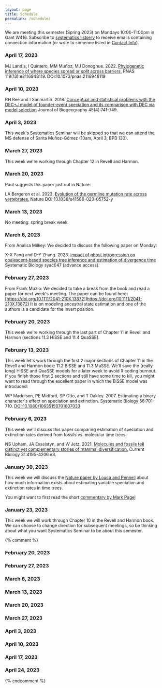 ```yaml
---
layout: page
title: Schedule
permalink: /schedule/
---
```


We are meeting this semester (Spring 2023) on Mondays 10:00-11:00pm in Gant W416. Subscribe to [systematics listserv](/systseminar/listserv/) to receive emails containing connection information (or write to someone listed in [Contact Info](/systseminar/contact-info/)).

### April 17, 2023

MJ Landis, I Quintero, MM Muñoz, MJ Donoghue. 2022. [Phylogenetic inference of where species spread or split across barriers.](https://doi.org/10.1073/pnas.2116948119) PNAS 119(13):e2116948119. DOI:10.1073/pnas.2116948119

### April 10, 2023

RH Ree and I Sanmartín. 2018. [Conceptual and statistical problems with the DEC+J model of founder-event speciation and its comparison with DEC via model selection](https://doi.org/10.1111/jbi.13173) Journal of Biogeography 45(4):741-749.

### April 3, 2023

This week's Systematics Seminar will be skipped so that we can attend the MS defense of Sarita Muñoz-Gómez (10am, April 3, BPB 130).

### March 27, 2023

This week we're working through Chapter 12 in Revell and Harmon.  

### March 20, 2023

Paul suggests this paper just out in Nature:

LA Bergeron et al. 2023. [Evolution of the germline mutation rate across vertebrates.](https://doi.org/10.1038/s41586-023-05752-y) Nature DOI:10.1038/s41586-023-05752-y

### March 13, 2023

No meeting: spring break week

### March 6, 2023

From Analisa Milkey: We decided to discuss the following paper on Monday:

X-X Pang and D-Y Zhang. 2023. [Impact of ghost introgression on coalescent-based species tree inference and estimation of divergence time](https://doi.org/10.1093/sysbio/syac047) Systematic Biology syac047 (advance access).

### February 27, 2023

From Frank Muzio: We decided to take a break from the book and read a paper for next week's meeting. The paper can be found here: [https://doi.org/10.1111/2041-210X.13872](https://doi.org/10.1111/2041-210X.13872)
It is on modeling ancestral state estimation and one of the authors is a candidate for the invert position. 

### February 20, 2023

This week we're working through the last part of Chapter 11 in Revell and Harmon (sections 11.3 HiSSE and 11.4 QuaSSE).

### February 13, 2023

This week let's work through the first 2 major sections of Chapter 11 in the Revell and Harmon book: 11.2 BiSSE and 11.3 MuSSE. We'll save the (really long) HiSSE and QuaSSE models for a later week to avoid R coding burnout. If you finish those first 2 sections and still have some time to kill, you might want to read through the excellent paper in which the BiSSE model was introduced:

WP Maddison, PE Midford, SP Otto, and T Oakley. 2007. Estimating a binary character's effect on speciation and extinction. Systematic Biology 56:701-710. [DOI:10.1080/10635150701607033](https://doi.org/10.1080/10635150701607033)

### February 6, 2023

This week we'll discuss this paper comparing estimation of speciation and extinction rates derived from fossils vs. molecular time trees.
 
NS Upham, JA Esselstyn, and W Jetz. 2021. [Molecules and fossils tell distinct yet complementary stories of mammal diversification.](https://doi.org/10.1016/j.cub.2021.07.012) Current Biology 31:4195-4206.e3.

### January 30, 2023

This week we will discuss the [Nature paper by Louca and Pennell](https://www.nature.com/articles/s41586-020-2176-1) about how much information exists about estimating variable speciation and extinction rates in time trees.

You might want to first read the short [commentary by Mark Pagel](https://www.nature.com/articles/d41586-020-01021-4)

### January 23, 2023

This week we will work through Chapter 10 in the Revell and Harmon book. We can choose to change direction for subsequent meetings, so be thinking about what you want Systematics Seminar to be about this semester.

{% comment %}

### February 20, 2023

### February 27, 2023

### March 6, 2023

### March 13, 2023

### March 20, 2023

### March 27, 2023

### April 3, 2023

### April 10, 2023

### April 17, 2023

### April 24, 2023

{% endcomment %}
